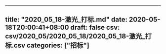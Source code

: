 
---
title: "2020_05_18-激光_打标.md"
date: 2020-05-18T20:00:41+08:00
draft: false
csv: csv/2020_05/2020_05_18/2020_05_18-激光_打标.csv
categories: ["招标"]
---
